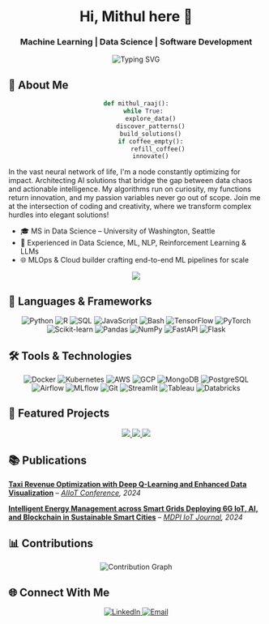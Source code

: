 <div align="center">
  
# Hi, Mithul here 👋

### Machine Learning | Data Science | Software Development

<img src="https://readme-typing-svg.herokuapp.com?font=Fira+Code&weight=500&size=30&pause=1000&color=4682B4&center=true&vCenter=true&random=false&width=600&height=100&lines=Data+Scientist;ML+Engineer;Software+Developer;Problem+Solver" alt="Typing SVG" />

</div>

## 🌟 About Me

<div align="center">

```python
def mithul_raaj():
    while True:
        explore_data()
        discover_patterns()
        build_solutions()
        if coffee_empty():
            refill_coffee()
        innovate()
```

</div>

In the vast neural network of life, I'm a node constantly optimizing for impact. Architecting AI solutions that bridge the gap between data chaos and actionable intelligence. My algorithms run on curiosity, my functions return innovation, and my passion variables never go out of scope. Join me at the intersection of coding and creativity, where we transform complex hurdles into elegant solutions!

- 🎓 MS in Data Science – University of Washington, Seattle
- 🚀 Experienced in Data Science, ML, NLP, Reinforcement Learning & LLMs
- 🌐 MLOps & Cloud builder crafting end-to-end ML pipelines for scale

<p align="center">
  <img src="https://github-profile-summary-cards.vercel.app/api/cards/profile-details?username=mithul2412&theme=github_dark" />
</p>

## 🔧 Languages & Frameworks

<div align="center">
  <img alt="Python" src="https://img.shields.io/badge/Python-3776AB?style=for-the-badge&logo=python&logoColor=white" />
  <img alt="R" src="https://img.shields.io/badge/R-276DC3?style=for-the-badge&logo=r&logoColor=white" />
  <img alt="SQL" src="https://img.shields.io/badge/SQL-4479A1?style=for-the-badge&logo=postgresql&logoColor=white" />
  <img alt="JavaScript" src="https://img.shields.io/badge/JavaScript-F7DF1E?style=for-the-badge&logo=javascript&logoColor=black" />
  <img alt="Bash" src="https://img.shields.io/badge/Bash-4EAA25?style=for-the-badge&logo=gnu-bash&logoColor=white" />
  <img alt="TensorFlow" src="https://img.shields.io/badge/TensorFlow-FF6F00?style=for-the-badge&logo=tensorflow&logoColor=white" />
  <img alt="PyTorch" src="https://img.shields.io/badge/PyTorch-EE4C2C?style=for-the-badge&logo=pytorch&logoColor=white" />
  <img alt="Scikit-learn" src="https://img.shields.io/badge/scikit_learn-F7931E?style=for-the-badge&logo=scikit-learn&logoColor=white" />
  <img alt="Pandas" src="https://img.shields.io/badge/Pandas-150458?style=for-the-badge&logo=pandas&logoColor=white" />
  <img alt="NumPy" src="https://img.shields.io/badge/NumPy-013243?style=for-the-badge&logo=numpy&logoColor=white" />
  <img alt="FastAPI" src="https://img.shields.io/badge/FastAPI-009688?style=for-the-badge&logo=fastapi&logoColor=white" />
  <img alt="Flask" src="https://img.shields.io/badge/Flask-000000?style=for-the-badge&logo=flask&logoColor=white" />
</div>

## 🛠️ Tools & Technologies

<div align="center">
  <img alt="Docker" src="https://img.shields.io/badge/Docker-2496ED?style=for-the-badge&logo=docker&logoColor=white" />
  <img alt="Kubernetes" src="https://img.shields.io/badge/Kubernetes-326CE5?style=for-the-badge&logo=kubernetes&logoColor=white" />
  <img alt="AWS" src="https://img.shields.io/badge/AWS-232F3E?style=for-the-badge&logo=amazon-aws&logoColor=white" />
  <img alt="GCP" src="https://img.shields.io/badge/GCP-4285F4?style=for-the-badge&logo=google-cloud&logoColor=white" />
  <img alt="MongoDB" src="https://img.shields.io/badge/MongoDB-4EA94B?style=for-the-badge&logo=mongodb&logoColor=white" />
  <img alt="PostgreSQL" src="https://img.shields.io/badge/PostgreSQL-316192?style=for-the-badge&logo=postgresql&logoColor=white" />
  <img alt="Airflow" src="https://img.shields.io/badge/Airflow-017CEE?style=for-the-badge&logo=apache-airflow&logoColor=white" />
  <img alt="MLflow" src="https://img.shields.io/badge/MLflow-0194E2?style=for-the-badge&logo=mlflow&logoColor=white" />
  <img alt="Git" src="https://img.shields.io/badge/Git-F05032?style=for-the-badge&logo=git&logoColor=white" />
  <img alt="Streamlit" src="https://img.shields.io/badge/Streamlit-FF4B4B?style=for-the-badge&logo=streamlit&logoColor=white" />
  <img alt="Tableau" src="https://img.shields.io/badge/Tableau-E97627?style=for-the-badge&logo=tableau&logoColor=white" />
  <img alt="Databricks" src="https://img.shields.io/badge/Databricks-FF3621?style=for-the-badge&logo=databricks&logoColor=white" />
</div>

## 🚀 Featured Projects

<div align="center">
  <a href="https://github.com/yourusername/churn-navigator">
    <img src="https://img.shields.io/badge/Churn_Navigator-Telco_Prediction_Pipeline-blue?style=for-the-badge" />
  </a>
  
  <a href="https://github.com/yourusername/optionsviz">
    <img src="https://img.shields.io/badge/OptionsViz-Financial_Analysis_LLM-green?style=for-the-badge" />
  </a>
  
  <a href="https://github.com/yourusername/smart-energy">
    <img src="https://img.shields.io/badge/Smart_Grid-Energy_Management_System-orange?style=for-the-badge" />
  </a>
</div>

## 📚 Publications

**[Taxi Revenue Optimization with Deep Q-Learning and Enhanced Data Visualization](https://ieeexplore.ieee.org/document/10574699/)** – *[AIIoT Conference](https://aiiot-conference.org/), 2024*  

 **[Intelligent Energy Management across Smart Grids Deploying 6G IoT, AI, and Blockchain in Sustainable Smart Cities](https://www.mdpi.com/2624-831X/5/3/25)** – *[MDPI IoT Journal](https://www.mdpi.com/journal/iot), 2024*  


## 📊 Contributions

<div align="center">
  <img src="https://github-readme-activity-graph.vercel.app/graph?username=mithul2412&theme=react-dark" alt="Contribution Graph" />
</div>

## 🌐 Connect With Me

<div align="center">
  <a href="https://www.linkedin.com/in/mithul-raaj-772ba623b/" target="_blank">
    <img src="https://img.shields.io/badge/LinkedIn-0077B5?style=for-the-badge&logo=linkedin&logoColor=white" alt="LinkedIn"/>
  </a>
  <a href="mailto:mithulraaj24@gmail.com" target="_blank">
    <img src="https://img.shields.io/badge/Email-D14836?style=for-the-badge&logo=gmail&logoColor=white" alt="Email"/>
  </a>
</div>
